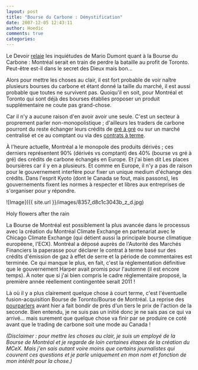 ```yaml
---
layout: post
title: "Bourse du Carbone : Démystification"
date: 2007-12-05 12:43:11
author: Hoedic
comments: true
categories: 
---
```



Le Devoir [relaie](http://www.ledevoir.com/2007/12/05/167315.html) les inquiétudes de Mario Dumont quant à la Bourse du Carbone : Montréal serait en train de perdre la bataille au profit de Toronto. Peut-être est-il dans le secret des Dieux mais bon...

Alors pour mettre les choses au clair, il est fort probable de voir naître plusieurs bourses du carbone et étant donné la taille du marché, il est aussi probable que toutes ne survivent pas. Quoiqu'il en soit, pour Montréal et Toronto qui sont déjà des bourses établies proposer un produit supplémentaire ne coute pas grand-chose.

Car il n'y a aucune raison d'en avoir avoir une seule. C'est un secteur à proprement parler non-monopolistique ; d'ailleurs les traders de carbone pourront du reste échanger leurs crédits de [gré à gré](http://www.investopedia.com/terms/o/otc.asp) ou sur un marché centralisé et ce au comptant ou via des [contrats à terme](http://www.investopedia.com/terms/f/futures.asp).

À l'heure actuelle, Montréal a le monopole des produits dérivés ; ces derniers représentent 90% (dérivés vs comptant) des 40% (bourse vs gré à gré) des crédits de carbone échangés en Europe. Et j'ai bien dit Les places boursières car il y en a plusieurs. Et comme en Europe, il n'y a pas de raison pour le gouvernement interfère pour fixer un unique medium d'échange des crédits. Dans l'esprit Kyoto (dont le Canada se fout, mais passons), les gouvernements fixent les normes à respecter et libres aux entreprises de s'organiser pour y répondre.

![Image]({{ site.url }}/images/8357_d8c1c3043b_z_d.jpg)
<div class="photoattrib">Holy flowers after the rain</div>


 


La Bourse de Montréal est possiblement la plus avancée dans le processus avec la création du Montréal Climate Exchange en partenariat avec le Chicago Climate Exchange (qui détient aussi la principale bourse climatique européene, l'ECX). Montréal a déposé auprès de l'Autorité des Marchés Financiers la paperasse pour déclarer le contrat à terme basé sur des crédits d'émission de gaz à effet de serre et la période de commentaires est terminée. Ce qui manque le plus, en fait, c'est la réglementation définitive que le gouvernement Harper avait promis pour l'automne (il est encore temps). À noter que si j'ai bien compris le cadre réglementaire proposé, la première année réellement contingentée serait 2011 !

Là où il y a plus clairement quelque chose à court terme, c'est l'éventuelle fusion-acquisition Bourse de Toronto/Bourse de Montréal. La reprise des [pourparlers](http://www.radio-canada.ca/nouvelles/Economie-Affaires/2007/11/29/005-Fusions-Bourses.shtml)  avant hier a fait bondir de près d'un tiers le prix de l'action de la seconde. Bien entendu, je ne suis pas un initié donc je ne sais pas ce qui va arrivé... mais surement que quelque chose va finir par se produire ce coté avant que le trading de carbone soit une mode au Canada !

*(Disclaimer : pour mettre les choses au clair, je suis un employé de la Bourse de Montréal et je regarde de loin certaines étapes de la création du MCeX. Mais j'en sais autant voire moins que certains journalistes qui couvrent ces questions et je parle uniquement en mon nom et fonction de mon intérêt pour la chose.)*